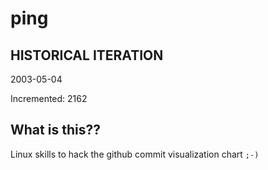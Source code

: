 # ping

## HISTORICAL ITERATION
2003-05-04

Incremented: 2162

## What is this?? 
Linux skills to hack the github commit visualization chart `;-)`
